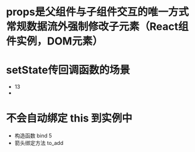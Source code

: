 # props是父组件与子组件交互的唯一方式 常规数据流外强制修改子元素（React组件实例，DOM元素）

# setState传回调函数的场景  

- 13
-

# 不会自动绑定 this 到实例中

- 构造函数 bind 5
- 箭头绑定方法 to_add